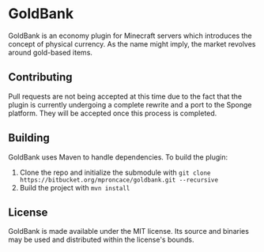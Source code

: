 GoldBank
========

GoldBank is an economy plugin for Minecraft servers which introduces the concept of physical currency. As the name
might imply, the market revolves around gold-based items.

Contributing
------------

Pull requests are not being accepted at this time due to the fact that the plugin is currently undergoing a complete
rewrite and a port to the Sponge platform. They will be accepted once this process is completed.

Building
--------

GoldBank uses Maven to handle dependencies. To build the plugin:

1. Clone the repo and initialize the submodule with `git clone https://bitbucket.org/mproncace/goldbank.git --recursive`
2. Build the project with `mvn install`

License
-------

GoldBank is made available under the MIT license. Its source and binaries may be used and distributed within the
license's bounds.